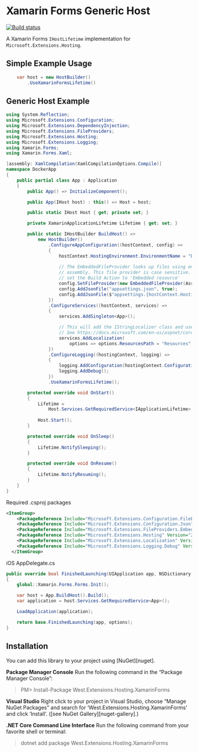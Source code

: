 # Xamarin Forms Generic Host
[![Build status](https://dev.azure.com/jamiewest/XamarinFormsHost/_apis/build/status/XamarinFormsHost-CI)](https://dev.azure.com/jamiewest/XamarinFormsHost/_build/latest?definitionId=28)

A Xamarin Forms ```IHostLifetime``` implementation for `Microsoft.Extensions.Hosting`. 

## Simple Example Usage
```csharp
    var host = new HostBuilder()
        .UseXamarinFormsLifetime()
```

## Generic Host Example
```csharp
using System.Reflection;
using Microsoft.Extensions.Configuration;
using Microsoft.Extensions.DependencyInjection;
using Microsoft.Extensions.FileProviders;
using Microsoft.Extensions.Hosting;
using Microsoft.Extensions.Logging;
using Xamarin.Forms;
using Xamarin.Forms.Xaml;

[assembly: XamlCompilation(XamlCompilationOptions.Compile)]
namespace DockerApp
{
    public partial class App : Application
    {
        public App() => InitializeComponent();

        public App(IHost host) : this() => Host = host;

        public static IHost Host { get; private set; }

        private XamarinApplicationLifetime Lifetime { get; set; }

        public static IHostBuilder BuildHost() =>
            new HostBuilder()
                .ConfigureAppConfiguration((hostContext, config) =>
                {
                    hostContext.HostingEnvironment.EnvironmentName = "Development";
                    
                    // The EmbeddedFileProvider looks up files using embedded resources in the specified
                    // assembly. This file provider is case sensitive. For the .json files below, be sure
                    // set the Build Action to 'Embedded resource'
                    config.SetFileProvider(new EmbeddedFileProvider(Assembly.GetExecutingAssembly()));
                    config.AddJsonFile("appsettings.json", true);
                    config.AddJsonFile($"appsettings.{hostContext.HostingEnvironment.EnvironmentName}.json",true;
                })
                .ConfigureServices((hostContext, services) =>
                {
                    services.AddSingleton<App>();

                    // This will add the IStringLocalizer class and user the Resources folder in your project root.
                    // See https://docs.microsoft.com/en-us/aspnet/core/fundamentals/localization?view=aspnetcore-2.2
                    services.AddLocalization(
                        options => options.ResourcesPath = "Resources");
                })
                .ConfigureLogging((hostingContext, logging) =>
                {
                    logging.AddConfiguration(hostingContext.Configuration.GetSection("Logging"));
                    logging.AddDebug();
                })
                .UseXamarinFormsLifetime();

        protected override void OnStart()
        {
            Lifetime =
                Host.Services.GetRequiredService<IApplicationLifetime>() as XamarinApplicationLifetime;
            
            Host.Start();
        }

        protected override void OnSleep()
        {
            Lifetime.NotifySleeping();
        }

        protected override void OnResume()
        {
            Lifetime.NotifyResuming();
        }
    }
}
```

Required .csproj packages
```xml
<ItemGroup>
    <PackageReference Include="Microsoft.Extensions.Configuration.FileExtensions" Version="2.2.0" />
    <PackageReference Include="Microsoft.Extensions.Configuration.Json" Version="2.2.0" />
    <PackageReference Include="Microsoft.Extensions.FileProviders.Embedded" Version="2.2.0" />
    <PackageReference Include="Microsoft.Extensions.Hosting" Version="2.2.0" />
    <PackageReference Include="Microsoft.Extensions.Localization" Version="2.2.0" />
    <PackageReference Include="Microsoft.Extensions.Logging.Debug" Version="2.2.0" />
  </ItemGroup>
```

iOS AppDelegate.cs
```csharp
public override bool FinishedLaunching(UIApplication app, NSDictionary options)
{
    global::Xamarin.Forms.Forms.Init();

    var host = App.BuildHost().Build();
    var application = host.Services.GetRequiredService<App>();

    LoadApplication(application);

    return base.FinishedLaunching(app, options);
}
```

## Installation

You can add this library to your project using [NuGet][nuget].

**Package Manager Console**
Run the following command in the “Package Manager Console”:

> PM> Install-Package West.Extensions.Hosting.XamarinForms

**Visual Studio**
Right click to your project in Visual Studio, choose “Manage NuGet Packages” and search for ‘West.Extensions.Hosting.XamarinForms’ and click ‘Install’.
([see NuGet Gallery][nuget-gallery].)

**.NET Core Command Line Interface**
Run the following command from your favorite shell or terminal:

> dotnet add package West.Extensions.Hosting.XamarinForms
